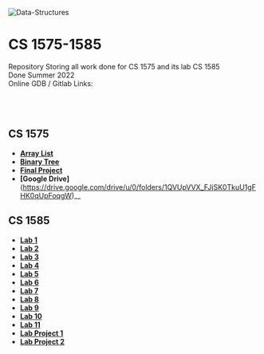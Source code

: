 ![Data-Structures](https://user-images.githubusercontent.com/91383782/211228952-56db1795-a84c-48e8-ae62-f18f95f4203b.png)

# CS 1575-1585
Repository Storing all work done for CS 1575 and its lab CS 1585\
Done Summer 2022\
Online GDB / Gitlab Links:
<br/><br/>
<br/><br/>

## CS 1575
- __[Array List](https://onlinegdb.com/TMqg4wqmA)__
- __[Binary Tree](https://onlinegdb.com/okfahLdeG)__
- __[Final Project](https://onlinegdb.com/1OfFzK_4k)__
- __[Google Drive]__(https://drive.google.com/drive/u/0/folders/1QVUpVVX_FJjSK0TkuU1gFHK0qUpFoqgW)__


## CS 1585
- __[Lab 1](2022-SS-303-Lab01-ajc3xc-master)__
- __[Lab 2](https://onlinegdb.com/04rcuqnyW)__
- __[Lab 3](2022-SS-303-Lab03-ajc3xc-master)__
- __[Lab 4](2022-SS-303-Lab04-ajc3xc-master)__
- __[Lab 5](2022-SS-303-Lab05-ajc3xc-master)__
- __[Lab 6](2022-SS-303-Lab06-ajc3xc-master)__
- __[Lab 7](2022-SS-303-Lab07-ajc3xc-master)__
- __[Lab 8](2022-SS-303-Lab08-ajc3xc-master)__
- __[Lab 9](2022-SS-303-Lab09-ajc3xc-master)__
- __[Lab 10](2022-SS-303-Lab10-ajc3xc-master)__
- __[Lab 11](2022-SS-303-Lab11-ajc3xc-master)__
- __[Lab Project 1](2022-SS-303-Project1-ajc3xc-master)__
- __[Lab Project 2](2022-SS-303-Project2-ajc3xc-master)__
